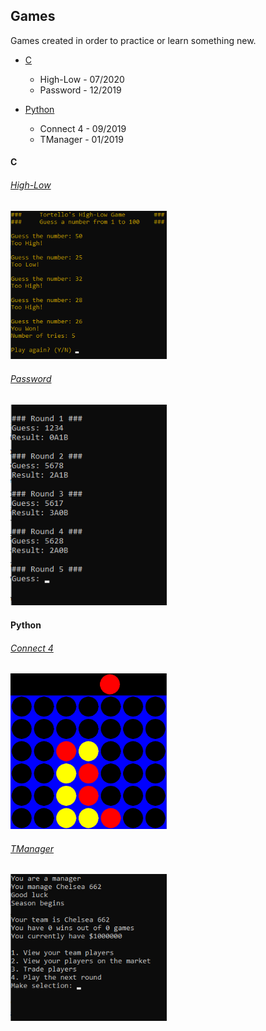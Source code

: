 <!-- Pedro Tortello jul/2020 -->
## Games
Games created in order to practice or learn something new.

- [C](#c)
  - High-Low - 07/2020
  - Password - 12/2019

- [Python](#python)
  - Connect 4 - 09/2019
  - TManager - 01/2019

#### C
###### [High-Low](https://github.com/PTortello/Games/tree/master/High-Low)

<img src="/High-Low/highlow.png" alt="image" width="250"/>

###### [Password](https://github.com/PTortello/Games/tree/master/Password)

<img src="/Password/password.png" alt="image" width="250"/>

#### Python
###### [Connect 4](https://github.com/PTortello/Games/tree/master/Connect4)

<img src="/Connect4/connect4.png" alt="image" width="250"/>

###### [TManager](https://github.com/PTortello/Games/tree/master/TManager)

<img src="/TManager/tmanager.png" alt="image" width="250"/>
